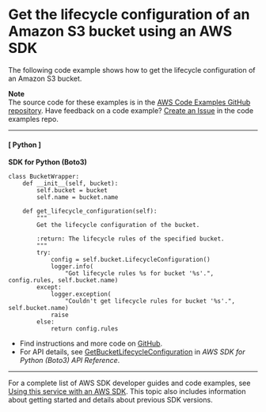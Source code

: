 # Get the lifecycle configuration of an Amazon S3 bucket using an AWS SDK<a name="example_s3_GetBucketLifecycleConfiguration_section"></a>

The following code example shows how to get the lifecycle configuration of an Amazon S3 bucket\.

**Note**  
The source code for these examples is in the [AWS Code Examples GitHub repository](https://github.com/awsdocs/aws-doc-sdk-examples)\. Have feedback on a code example? [Create an Issue](https://github.com/awsdocs/aws-doc-sdk-examples/issues/new/choose) in the code examples repo\. 

------
#### [ Python ]

**SDK for Python \(Boto3\)**  
  

```
class BucketWrapper:
    def __init__(self, bucket):
        self.bucket = bucket
        self.name = bucket.name

    def get_lifecycle_configuration(self):
        """
        Get the lifecycle configuration of the bucket.

        :return: The lifecycle rules of the specified bucket.
        """
        try:
            config = self.bucket.LifecycleConfiguration()
            logger.info(
                "Got lifecycle rules %s for bucket '%s'.", config.rules, self.bucket.name)
        except:
            logger.exception(
                "Couldn't get lifecycle rules for bucket '%s'.", self.bucket.name)
            raise
        else:
            return config.rules
```
+  Find instructions and more code on [GitHub](https://github.com/awsdocs/aws-doc-sdk-examples/tree/main/python/example_code/s3/s3_basics#code-examples)\. 
+  For API details, see [GetBucketLifecycleConfiguration](https://docs.aws.amazon.com/goto/boto3/s3-2006-03-01/GetBucketLifecycleConfiguration) in *AWS SDK for Python \(Boto3\) API Reference*\. 

------

For a complete list of AWS SDK developer guides and code examples, see [Using this service with an AWS SDK](UsingAWSSDK.md#sdk-general-information-section)\. This topic also includes information about getting started and details about previous SDK versions\.